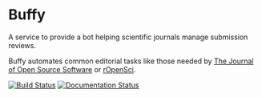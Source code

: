 # Buffy

A service to provide a bot helping scientific journals manage submission reviews.

Buffy automates common editorial tasks like those needed by [The Journal of Open Source Software](https://joss.theoj.org/) or [rOpenSci](https://ropensci.org/).

[![Build Status](https://travis-ci.org/openjournals/buffy.svg?branch=master)](https://travis-ci.org/openjournals/buffy)
[![Documentation Status](https://readthedocs.org/projects/buffy/badge/?version=latest)](https://buffy.readthedocs.io/en/latest/?badge=latest)
